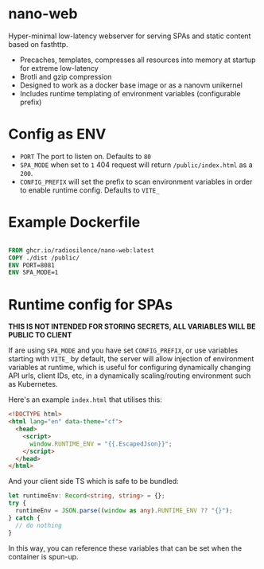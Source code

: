 # nano-web

Hyper-minimal low-latency webserver for serving SPAs and static content based on fasthttp.

- Precaches, templates, compresses all resources into memory at startup for extreme low-latency
- Brotli and gzip compression
- Designed to work as a docker base image or as a nanovm unikernel
- Includes runtime templating of environment variables (configurable prefix)

# Config as ENV

- `PORT` The port to listen on. Defaults to `80`
- `SPA_MODE` when set to `1` 404 request will return `/public/index.html` as a `200`.
- `CONFIG_PREFIX` will set the prefix to scan environment variables in order to enable runtime config. Defaults to `VITE_`

# Example Dockerfile

```Dockerfile

FROM ghcr.io/radiosilence/nano-web:latest
COPY ./dist /public/
ENV PORT=8081
ENV SPA_MODE=1

```

# Runtime config for SPAs

**THIS IS NOT INTENDED FOR STORING SECRETS, ALL VARIABLES WILL BE PUBLIC TO CLIENT**

If are using `SPA_MODE` and you have set `CONFIG_PREFIX`, or use variables starting with `VITE_` by default, the server will
allow injection of environment variables at runtime, which is useful for configuring dynamically changing API urls, client IDs,
etc, in a dynamically scaling/routing environment such as Kubernetes.

Here's an example `index.html` that utilises this:

```html
<!DOCTYPE html>
<html lang="en" data-theme="cf">
  <head>
    <script>
      window.RUNTIME_ENV = "{{.EscapedJson}}";
    </script>
  </head>
</html>
```

And your client side TS which is safe to be bundled:

```typescript
let runtimeEnv: Record<string, string> = {};
try {
  runtimeEnv = JSON.parse((window as any).RUNTIME_ENV ?? "{}");
} catch {
  // do nothing
}
```

In this way, you can reference these variables that can be set when the container is spun-up.

